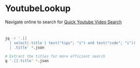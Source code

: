 # YoutubeLookup

Navigate online to search for [Quick Youtube Video Search](https://persistentcoder7.github.io/YoutubeLookup/SearchVideos.html "The best search engine for privacy")


# 
```bash
jq -r '.[]
  | select(.title | test("tips"; "i") and test("code"; "i"))
  | .title' *.json

# Extract the titles for more efficient search
q '.[].title' *.json
```
